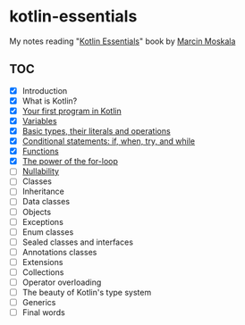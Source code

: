 # kotlin-essentials

My notes reading "[Kotlin Essentials][book]" book by [Marcin Moskala][marcin]

## TOC

* [x] Introduction
* [x] What is Kotlin?
* [x] [Your first program in Kotlin](src/main/kotlin/ch03)
* [x] [Variables](src/main/kotlin/ch04)
* [x] [Basic types, their literals and operations](src/main/kotlin/ch05)
* [x] [Conditional statements: if, when, try, and while](src/main/kotlin/ch06)
* [x] [Functions](src/main/kotlin/ch07)
* [x] [The power of the for-loop](src/main/kotlin/ch08)
* [ ] [Nullability](src/main/kotlin/ch09)
* [ ] Classes
* [ ] Inheritance
* [ ] Data classes
* [ ] Objects
* [ ] Exceptions
* [ ] Enum classes
* [ ] Sealed classes and interfaces
* [ ] Annotations classes
* [ ] Extensions
* [ ] Collections
* [ ] Operator overloading
* [ ] The beauty of Kotlin's type system
* [ ] Generics
* [ ] Final words

[book]: https://www.goodreads.com/book/show/83171300-kotlin-essentials
[marcin]: https://www.linkedin.com/in/marcin-moskala/
